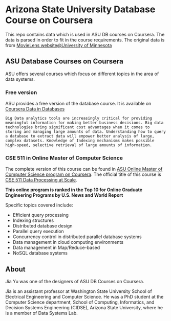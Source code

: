 # Arizona State University Database Course on Coursera

This repo contains data which is used in ASU DB courses on Coursera. The data is parsed in order to fit in the course requirements. The original data is from [MovieLens website@University of Minnesota](https://movielens.org/)

## ASU Database Courses on Coursera

ASU offers several courses which focus on different topics in the area of data systems.

### Free version

ASU provides a free version of the database course. It is available on [Coursera Data in Databases](https://www.coursera.org/learn/data-in-database)

`Big Data analytics tools are increasingly critical for providing meaningful information for making better business decisions.
Big data technologies bring significant cost advantages when it comes to storing and managing large amounts of data. Understanding how to query a database to extract data will empower better analysis of large, complex datasets. Knowledge of Indexing mechanisms makes possible high-speed, selective retrieval of large amounts of information.`

### CSE 511 in Online Master of Computer Science

The complete version of this course can be found in [ASU Online Master of Computer Science program on Coursera](https://www.coursera.org/degrees/master-of-computer-science-asu). The official title of this course is [CSE 511 Data Processing at Scale](https://asuonline.asu.edu/docs/CSE511_CourseBrief.pdf).

**This online program is ranked in the Top 10 for Online Graduate Engineering Programs by U.S. News and World Report**

Specific topics covered include:
* Efficient query processing
* Indexing structures
* Distributed database design
* Parallel query execution
* Concurrency control in distributed parallel database systems
* Data management in cloud computing environments
* Data management in Map/Reduce-based
* NoSQL database systems

## About

Jia Yu was one of the designers of ASU DB Courses on Coursera.

Jia is an assistant professor at Washington State University School of Electrical Engineering and Computer Science. He was a PhD student at the Computer Science department, School of Computing, Informatics, and Decision Systems Engineering (CIDSE), Arizona State University, where he is a member of Data Systems Lab.
